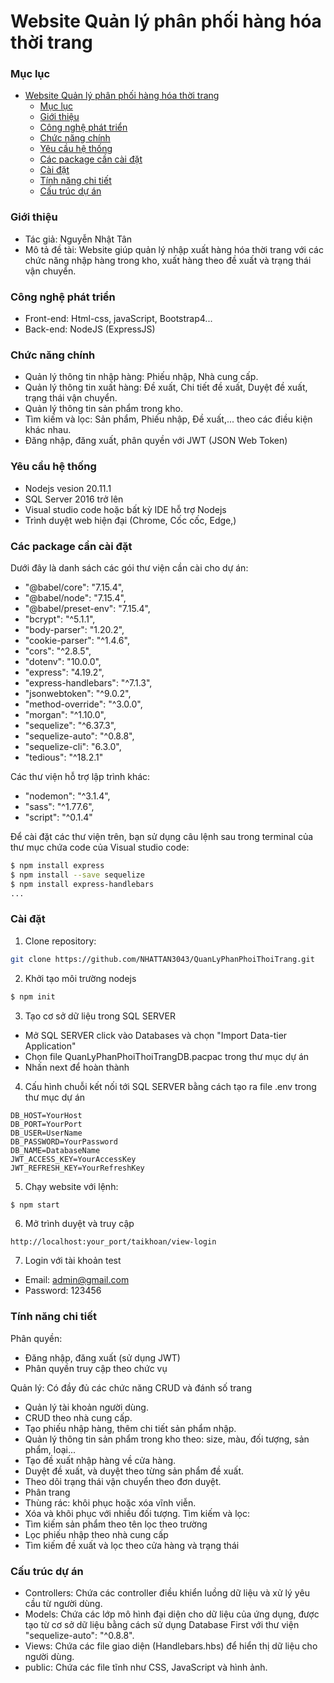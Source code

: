 # Website Quản lý phân phối hàng hóa thời trang

### Mục lục
- [Website Quản lý phân phối hàng hóa thời trang](#website-quản-lý-phân-phối-hàng-hóa-thời-trang)
    - [Mục lục](#mục-lục)
    - [Giới thiệu](#giới-thiệu)
    - [Công nghệ phát triển](#công-nghệ-phát-triển)
    - [Chức năng chính](#chức-năng-chính)
    - [Yêu cầu hệ thống](#yêu-cầu-hệ-thống)
    - [Các package cần cài đặt](#các-package-cần-cài-đặt)
    - [Cài đặt](#cài-đặt)
    - [Tính năng chi tiết](#tính-năng-chi-tiết)
    - [Cấu trúc dự án](#cấu-trúc-dự-án)

### Giới thiệu
- Tác giả: Nguyễn Nhật Tân
- Mô tả đề tài: Website giúp quản lý nhập xuất hàng hóa thời trang với các chức năng nhập hàng trong kho, xuất hàng theo đề xuất và trạng thái vận chuyển.

### Công nghệ phát triển
- Front-end: Html-css, javaScript, Bootstrap4...
- Back-end: NodeJS (ExpressJS)

### Chức năng chính
- Quản lý thông tin nhập hàng: Phiếu nhập, Nhà cung cấp.
- Quản lý thông tin xuất hàng: Đề xuất, Chi tiết đề xuất, Duyệt đề xuất, trạng thái vận chuyển.
- Quản lý thông tin sản phẩm trong kho.
- Tìm kiếm và lọc: Sản phẩm, Phiếu nhập, Đề xuất,... theo các điều kiện khác nhau.
- Đăng nhập, đăng xuất, phân quyền với JWT (JSON Web Token)

### Yêu cầu hệ thống
- Nodejs vesion 20.11.1 
- SQL Server 2016 trở lên
- Visual studio code hoặc bất kỳ IDE hỗ trợ Nodejs
- Trình duyệt web hiện đại (Chrome, Cốc cốc, Edge,)
### Các package cần cài đặt

Dưới đây là danh sách các gói thư viện cần cài cho dự án:
- "@babel/core": "7.15.4",
- "@babel/node": "7.15.4",
- "@babel/preset-env": "7.15.4",
- "bcrypt": "^5.1.1",
- "body-parser": "1.20.2",
- "cookie-parser": "^1.4.6",
- "cors": "^2.8.5",
- "dotenv": "10.0.0",
- "express": "4.19.2",
- "express-handlebars": "^7.1.3",
- "jsonwebtoken": "^9.0.2",
- "method-override": "^3.0.0",
- "morgan": "^1.10.0",
- "sequelize": "^6.37.3",
- "sequelize-auto": "^0.8.8",
- "sequelize-cli": "6.3.0",
- "tedious": "^18.2.1"

Các thư viện hỗ trợ lập trình khác:
- "nodemon": "^3.1.4",
- "sass": "^1.77.6",
- "script": "^0.1.4"

Để cài đặt các thư viện trên, bạn sử dụng câu lệnh sau trong terminal của thư mục chứa code của Visual studio code:
```bash
$ npm install express
$ npm install --save sequelize
$ npm install express-handlebars
...
```
### Cài đặt 
1. Clone repository:
```bash
git clone https://github.com/NHATTAN3043/QuanLyPhanPhoiThoiTrang.git
```
2. Khởi tạo môi trường nodejs 
```bash
$ npm init
```
3. Tạo cơ sở dữ liệu trong SQL SERVER
- Mở SQL SERVER click vào Databases và chọn "Import Data-tier Application"
- Chọn file QuanLyPhanPhoiThoiTrangDB.pacpac trong thư mục dự án 
- Nhấn next để hoàn thành
4. Cấu hình chuỗi kết nối tới SQL SERVER bằng cách tạo ra file .env trong thư mục dự án
```plaintext
DB_HOST=YourHost
DB_PORT=YourPort
DB_USER=UserName
DB_PASSWORD=YourPassword
DB_NAME=DatabaseName
JWT_ACCESS_KEY=YourAccessKey
JWT_REFRESH_KEY=YourRefreshKey
```
5. Chạy website với lệnh:
```bash
$ npm start
```
6. Mở trình duyệt và truy cập
```plaintext
http://localhost:your_port/taikhoan/view-login
```
7. Login với tài khoản test
- Email: admin@gmail.com
- Password: 123456

### Tính năng chi tiết

Phân quyền:
- Đăng nhập, đăng xuất (sử dụng JWT)
- Phân quyền truy cập theo chức vụ

Quản lý:
Có đầy đủ các chức năng CRUD và đánh số trang
- Quản lý tài khoản người dùng.
- CRUD theo nhà cung cấp.
- Tạo phiếu nhập hàng, thêm chi tiết sản phẩm nhập.
- Quản lý thông tin sản phẩm trong kho theo: size, màu, đối tượng, sản phẩm, loại...
- Tạo đề xuất nhập hàng về cửa hàng.
- Duyệt đề xuất, và duyệt theo từng sản phẩm đề xuất.
- Theo dõi trạng thái vận chuyển theo đơn duyệt.
- Phân trang
- Thùng rác: khôi phục hoặc xóa vĩnh viễn.
- Xóa và khôi phục với nhiều đối tượng.
Tìm kiếm và lọc:
- Tìm kiếm sản phẩm theo tên lọc theo trường
- Lọc phiếu nhập theo nhà cung cấp
- Tìm kiếm đề xuất và lọc theo cửa hàng và trạng thái
### Cấu trúc dự án

- Controllers: Chứa các controller điều khiển luồng dữ liệu và xử lý yêu cầu từ người dùng.
- Models: Chứa các lớp mô hình đại diện cho dữ liệu của ứng dụng, được tạo từ cơ sở dữ liệu bằng cách sử dụng Database First với thư viện "sequelize-auto": "^0.8.8".
- Views: Chứa các file giao diện (Handlebars.hbs) để hiển thị dữ liệu cho người dùng.
- public: Chứa các file tĩnh như CSS, JavaScript và hình ảnh.